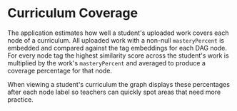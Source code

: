 # Curriculum Coverage

The application estimates how well a student's uploaded work covers each node of a curriculum.
All uploaded work with a non-null `masteryPercent` is embedded and compared
against the tag embeddings for each DAG node. For every node tag the highest
similarity score across the student's work is multiplied by the work's
`masteryPercent` and averaged to produce a coverage percentage for that node.

When viewing a student's curriculum the graph displays these percentages after
each node label so teachers can quickly spot areas that need more practice.
